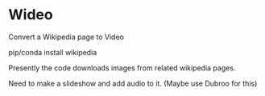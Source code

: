 # Wideo
Convert a Wikipedia page to Video

pip/conda install wikipedia

Presently the code downloads images from related wikipedia pages.

Need to make a slideshow and add audio to it. (Maybe use Dubroo for this)
